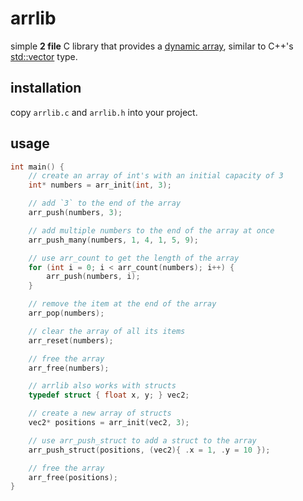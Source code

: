 # arrlib
simple **2 file** C library that provides a [dynamic array](https://en.wikipedia.org/wiki/Dynamic_array), similar to C++'s [std::vector](https://en.cppreference.com/w/cpp/container/vector.html) type.

## installation
copy `arrlib.c` and `arrlib.h` into your project.

## usage
```c
int main() {
    // create an array of int's with an initial capacity of 3
    int* numbers = arr_init(int, 3);

    // add `3` to the end of the array
    arr_push(numbers, 3);

    // add multiple numbers to the end of the array at once
    arr_push_many(numbers, 1, 4, 1, 5, 9);

    // use arr_count to get the length of the array
    for (int i = 0; i < arr_count(numbers); i++) {
        arr_push(numbers, i);
    }

    // remove the item at the end of the array
    arr_pop(numbers);

    // clear the array of all its items
    arr_reset(numbers);

    // free the array
    arr_free(numbers);

    // arrlib also works with structs
    typedef struct { float x, y; } vec2;

    // create a new array of structs
    vec2* positions = arr_init(vec2, 3);

    // use arr_push_struct to add a struct to the array
    arr_push_struct(positions, (vec2){ .x = 1, .y = 10 });

    // free the array
    arr_free(positions);
}


